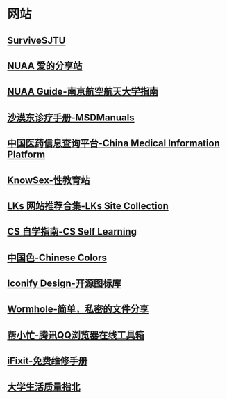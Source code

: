 # 网站

## [SurviveSJTU](https://survivesjtu.gitbook.io/survivesjtumanual/)
## [NUAA 爱的分享站](https://nuaa.fenxiang.love/)
## [NUAA Guide-南京航空航天大学指南](https://nuaaguide.online/)
## [沙漠东诊疗手册-MSDManuals](https://www.msdmanuals.cn/)
## [中国医药信息查询平台-China Medical Information Platform](https://www.dayi.org.cn/)
## [KnowSex-性教育站](https://knowsex.net/)
## [LKs 网站推荐合集-LKs Site Collection](https://lkssite.vip/)
## [CS 自学指南-CS Self Learning](https://csdiy.wiki/)
## [中国色-Chinese Colors](https://www.zhongguose.com/)
## [Iconify Design-开源图标库](https://iconify.design/)
## [Wormhole-简单，私密的文件分享](https://wormhole.app/)
## [帮小忙-腾讯QQ浏览器在线工具箱](https://tool.browser.qq.com/)
## [iFixit-免费维修手册](https://zh.ifixit.com/)
## [大学生活质量指北](https://colleges.chat/)